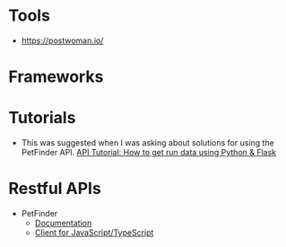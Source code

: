 # Tools
* https://postwoman.io/

# Frameworks

# Tutorials
* This was suggested when I was asking about solutions for using the PetFinder API. [API Tutorial: How to get run data using Python & Flask](https://help.parsehub.com/hc/en-us/articles/217751808-API-Tutorial-How-to-get-run-data-using-Python-Flask)

# Restful APIs
* PetFinder 
  * [Documentation](https://www.petfinder.com/developers/v2/docs/)
  * [Client for JavaScript/TypeScript](https://github.com/petfinder-com/petfinder-js-sdk)
